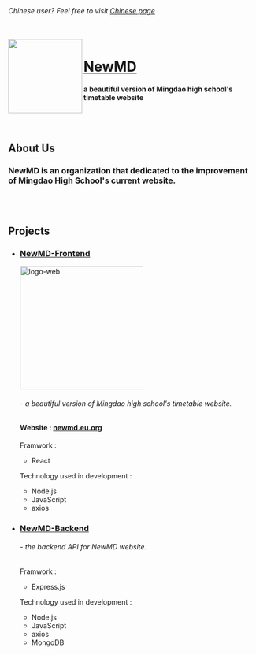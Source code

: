 <br>
  <h6><em>Chinese user? Feel free to visit <a href="https://github.com/NewMD-org/.github/blob/main/profile/README_zh-TW.md">Chinese page</a></em></h6>
</br>

<a href="https://newmd.eu.org">
  <img src="https://i.ibb.co/y0gKj29/logo512.png" align="left" width="150px"/>
</a>

# [NewMD](https://newmd.eu.org)

#### a beautiful version of Mingdao high school's timetable website

<br></br>

## About Us

### NewMD is an organization that dedicated to the improvement of Mingdao High School's current website.

<br></br>

## Projects

- ### [NewMD-Frontend](https://github.com/NewMD-org/NewMD-Frontend "NewMD's Frontend")

  <a href="https://newmd.eu.org"><img src="https://i.ibb.co/W0WjRL1/logo-web.png" alt="logo-web" border="0" width="250px"></a>

  ###### - a beautiful version of Mingdao high school's timetable website.

  #### Website : [newmd.eu.org](https://newmd.eu.org "NewMD's website")

  Framwork :
  - React

  Technology used in development :
  - Node.js
  - JavaScript
  - axios

- ### [NewMD-Backend](https://github.com/NewMD-org/NewMD-Backend "NewMD's Backend")

  ###### - the backend API for NewMD website.
  Framwork :
  - Express.js

  Technology used in development :
  - Node.js
  - JavaScript
  - axios
  - MongoDB
